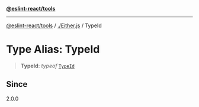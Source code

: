 [**@eslint-react/tools**](../../README.md)

***

[@eslint-react/tools](../../README.md) / [./Either.js](../README.md) / TypeId

# Type Alias: TypeId

> **TypeId**: *typeof* [`TypeId`](../variables/TypeId.md)

## Since

2.0.0
